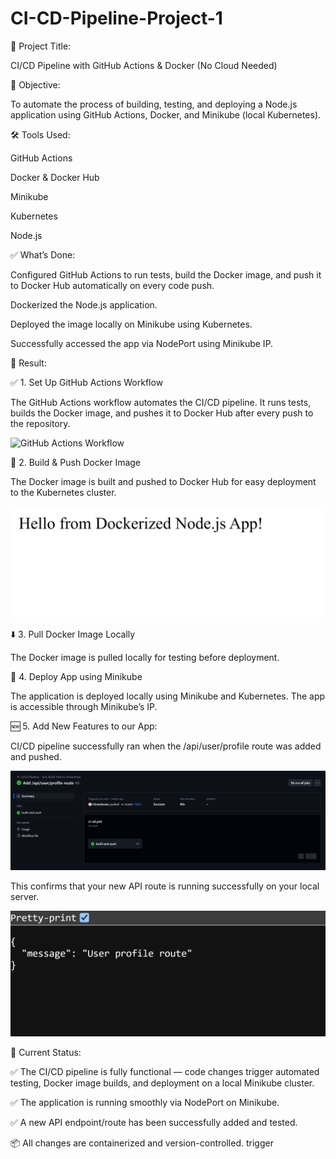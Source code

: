 # CI-CD-Pipeline-Project-1

📘 Project Title:

CI/CD Pipeline with GitHub Actions & Docker (No Cloud Needed)

🎯 Objective:

To automate the process of building, testing, and deploying a Node.js application using GitHub Actions, Docker, and Minikube (local Kubernetes).

🛠 Tools Used:

GitHub Actions

Docker & Docker Hub

Minikube

Kubernetes

Node.js

✅ What’s Done:

Configured GitHub Actions to run tests, build the Docker image, and push it to Docker Hub automatically on every code push.

Dockerized the Node.js application.

Deployed the image locally on Minikube using Kubernetes.

Successfully accessed the app via NodePort using Minikube IP.

🧪 Result:

✅ 1. Set Up GitHub Actions Workflow

The GitHub Actions workflow automates the CI/CD pipeline. It runs tests, builds the Docker image, and pushes it to Docker Hub after every push to the repository.




![GitHub Actions Workflow](https://github.com/user-attachments/assets/4d5d33c3-a327-452a-9efa-a56018dd7d2f)




🐳 2. Build & Push Docker Image

The Docker image is built and pushed to Docker Hub for easy deployment to the Kubernetes cluster.



![alt text](<my-app/Screenshots/Docker Image Running.png>)




⬇️ 3. Pull Docker Image Locally

The Docker image is pulled locally for testing before deployment.



🚀 4. Deploy App using Minikube

The application is deployed locally using Minikube and Kubernetes. The app is accessible through Minikube’s IP.




🆕 5. Add New Features to our App:

 CI/CD pipeline successfully ran when the /api/user/profile route was added and pushed.




![alt text](ci-cd-success-api-user-profile.png)




This confirms that your new API route is running successfully on your local server.



![alt text](api-user-profile-route-response.png)






🔧 Current Status:

✅ The CI/CD pipeline is fully functional — code changes trigger automated testing, Docker image builds, and deployment on a local Minikube cluster.

✅ The application is running smoothly via NodePort on Minikube.

✅ A new API endpoint/route has been successfully added and tested.

📦 All changes are containerized and version-controlled.
trigger
